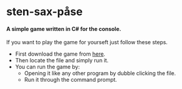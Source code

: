 # sten-sax-påse

#### A simple game written in C# for the console.
If you want to play the game for yourseft just follow these steps.
- First download the game from [here](https://github.com/willebergh/sten-sax-pase/releases/download/v0.1-alpha/sten-sax-pase.exe).
- Then locate the file and simply run it.
- You can run the game by:
	-	Opening it like any other program by dubble clicking the file.
	- Run it through the command prompt.
